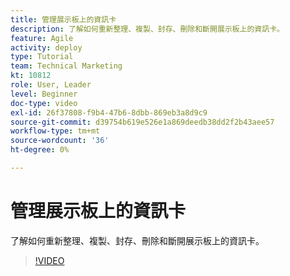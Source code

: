 ```yaml
---
title: 管理展示板上的資訊卡
description: 了解如何重新整理、複製、封存、刪除和斷開展示板上的資訊卡。
feature: Agile
activity: deploy
type: Tutorial
team: Technical Marketing
kt: 10812
role: User, Leader
level: Beginner
doc-type: video
exl-id: 26f37808-f9b4-47b6-8dbb-869eb3a8d9c9
source-git-commit: d39754b619e526e1a869deedb38dd2f2b43aee57
workflow-type: tm+mt
source-wordcount: '36'
ht-degree: 0%

---
```


# 管理展示板上的資訊卡

了解如何重新整理、複製、封存、刪除和斷開展示板上的資訊卡。

>[!VIDEO](https://video.tv.adobe.com/v/346810)
